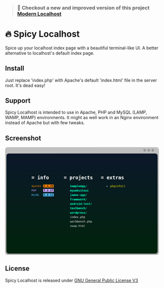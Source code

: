 > ### 🎉 Checkout a new and improved version of this project [Modern Localhost](https://github.com/adhuham/modern-localhost)

# 🔥 Spicy Localhost
Spice up your localhost index page with a beautiful terminal-like UI. A better alternative to localhost's default index page.

## Install
Just replace 'index.php' with Apache's default 'index.html' file in the server root. It's dead easy!

## Support
Spicy Localhost is intended to use in Apache, PHP and MySQL (LAMP, WAMP, MAMP) environments. It might as well work in an Nginx environment instead of Apache but with few tweaks.

## Screenshot
![alt tag](https://raw.githubusercontent.com/adhuham/spicy-localhost/master/assets/screenshot.png)

## License
Spicy Localhost is released under [GNU General Public License V3](https://github.com/adhuham/spicy-localhost/blob/master/LICENSE.txt)
